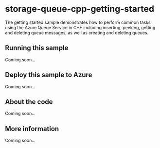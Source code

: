 # storage-queue-cpp-getting-started
The getting started sample demonstrates how to perform common tasks using the Azure Queue Service in C++ including inserting, peeking, getting and deleting queue messages, as well as creating and deleting queues.
## Running this sample
Coming soon...
## Deploy this sample to Azure
Coming soon...
## About the code
Coming soon...
## More information
Coming soon...